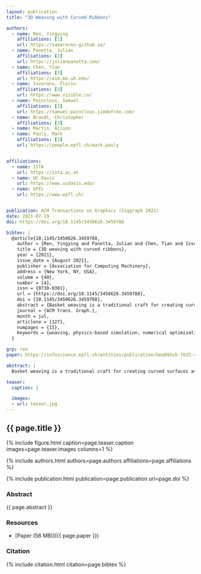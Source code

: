```yaml
---
layout: publication
title: "3D Weaving with Curved Ribbons"

authors:
  - name: Ren, Yingying
    affiliations: [1]
    url: https://samararen.github.io/
  - name: Panetta, Julian
    affiliations: [2]
    url: https://julianpanetta.com/
  - name: Chen, Tian
    affiliations: [3]
    url: https://aim.me.uh.edu/
  - name: Isvoranu, Florin
    affiliations: [3]
    url: https://www.vizible.co/
  - name: Poincloux, Samuel
    affiliations: [3]
    url: https://samuel-poincloux.jimdofree.com/
  - name: Brandt, Christopher
    affiliations: [3]
  - name: Martin, Alison
  - name: Pauly, Mark
    affiliations: [3]
    url: https://people.epfl.ch/mark.pauly


affiliations:
  - name: ISTA
    url: https://ista.ac.at
  - name: UC Davis
    url: https://www.ucdavis.edu/
  - name: EPFL
    url: https://www.epfl.ch/


publication: ACM Transactions on Graphics (Siggraph 2021)
date: 2021-07-19
doi: https://doi.org/10.1145/3450626.3459788

bibtex: |
  @article{10.1145/3450626.3459788,
    author = {Ren, Yingying and Panetta, Julian and Chen, Tian and Isvoranu, Florin and Poincloux, Samuel and Brandt, Christopher and Martin, Alison and Pauly, Mark},
    title = {3D weaving with curved ribbons},
    year = {2021},
    issue_date = {August 2021},
    publisher = {Association for Computing Machinery},
    address = {New York, NY, USA},
    volume = {40},
    number = {4},
    issn = {0730-0301},
    url = {https://doi.org/10.1145/3450626.3459788},
    doi = {10.1145/3450626.3459788},
    abstract = {Basket weaving is a traditional craft for creating curved surfaces as an interwoven array of thin, flexible, and initially straight ribbons. The three-dimensional shape of a woven structure emerges through a complex interplay of the elastic bending behavior of the ribbons and the contact forces at their crossings. Curvature can be injected by carefully placing topological singularities in the otherwise regular weaving pattern. However, shape control through topology is highly non-trivial and inherently discrete, which severely limits the range of attainable woven geometries. Here, we demonstrate how to construct arbitrary smooth free-form surface geometries by weaving carefully optimized curved ribbons. We present an optimization-based approach to solving the inverse design problem for such woven structures. Our algorithm computes the ribbons' planar geometry such that their interwoven assembly closely approximates a given target design surface in equilibrium. We systematically validate our approach through a series of physical prototypes to show a broad range of new woven geometries that is not achievable by existing methods. We anticipate our computational approach to significantly enhance the capabilities for the design of new woven structures. Facilitated by modern digital fabrication technology, we see potential applications in material science, bio- and mechanical engineering, art, design, and architecture.},
    journal = {ACM Trans. Graph.},
    month = jul,
    articleno = {127},
    numpages = {15},
    keywords = {weaving, physics-based simulation, numerical optimization, fabrication, computational design}
  }

grp: ren
paper: https://infoscience.epfl.ch/entities/publication/bea095cb-f015-4e6f-96fd-784ad288ef29

abstract: |
  Basket weaving is a traditional craft for creating curved surfaces as an interwoven array of thin, flexible, and initially straight ribbons. The three-dimensional shape of a woven structure emerges through a complex interplay of the elastic bending behavior of the ribbons and the contact forces at their crossings. Curvature can be injected by carefully placing topological singularities in the otherwise regular weaving pattern. However, shape control through topology is highly non-trivial and inherently discrete, which severely limits the range of attainable woven geometries. Here, we demonstrate how to construct arbitrary smooth free-form surface geometries by weaving carefully optimized curved ribbons. We present an optimization-based approach to solving the inverse design problem for such woven structures. Our algorithm computes the ribbons' planar geometry such that their interwoven assembly closely approximates a given target design surface in equilibrium. We systematically validate our approach through a series of physical prototypes to show a broad range of new woven geometries that is not achievable by existing methods. We anticipate our computational approach to significantly enhance the capabilities for the design of new woven structures. Facilitated by modern digital fabrication technology, we see potential applications in material science, bio- and mechanical engineering, art, design, and architecture.

teaser:
  caption: |

  images:
  - url: teaser.jpg
---
```


## {{ page.title }}

{% include figure.html caption=page.teaser.caption images=page.teaser.images columns=1 %}

{% include authors.html authors=page.authors affiliations=page.affiliations %}

{% include publication.html publication=page.publication url=page.doi %}

### Abstract

{{ page.abstract }}

### Resources

* [Paper (56 MB)]({{ page.paper }})

### Citation

{% include citation.html citation=page.bibtex %}